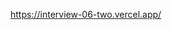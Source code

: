 https://interview-06-two.vercel.app/

<!--
Bu soruda, bir fonksiyonel bileşen oluşturmanızı istiyorum. Bileşen, bir dizi soru nesnesini prop olarak kabul edecek ve bu soruları bir sınav formatında render edecektir. Her soru, sırasıyla görüntülenecek ve kullanıcı bir yanıt seçtiğinde  sonraki soruya geçebilecektir. Daha önce cevaplanmış sorulara geri dönme işlevselliği gerekli değildir, ancak bu özelliği daha sonra eklemeyi düşünebilirsiniz.

Kullanıcı tüm soruları yanıtladıktan sonra, kullanıcının elde ettiği puanı yüzde olarak görüntülemelisiniz.

Örneğin, sınavda sabit sayıda soru veya her sorunun sabit sayıda yanıt seçeneği olduğunu varsaymamalısınız. Her bir soru nesnesi, "correct" adında bir alan içerecek ve bu alan doğru cevap seçeneğinin `answers` dizisindeki indeksini belirtecektir.

Örnek kod parçacığı, `interview6.png` adlı resim ile birlikte paylaşılmıştır. Bu örnek kodda, nasıl bir sınav bileşeni oluşturmanız gerektiği gösterilmektedir.

Not: Daha karmaşık özellikleri ekleyebilirsiniz, ancak temel işlevselliği doğru bir şekilde uygulamaya odaklanmanızı öneririm. -->
